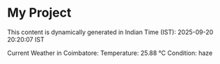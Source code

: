 # My Project

This content is dynamically generated in Indian Time (IST): 2025-09-20 20:20:07 IST


Current Weather in Coimbatore:
Temperature: 25.88 °C
Condition: haze
